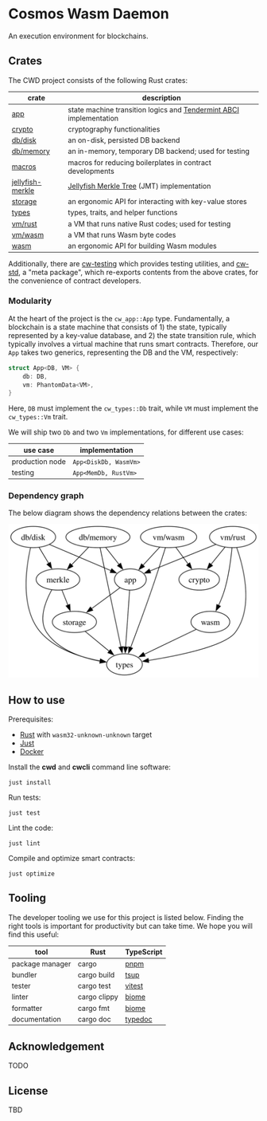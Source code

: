 # Cosmos Wasm Daemon

An execution environment for blockchains.

## Crates

The CWD project consists of the following Rust crates:

| crate                                         | description                                                                |
| --------------------------------------------- | -------------------------------------------------------------------------- |
| [app](./crates/app)                           | state machine transition logics and [Tendermint ABCI][abci] implementation |
| [crypto](./crates/crypto)                     | cryptography functionalities                                               |
| [db/disk](./crates/db/disk)                   | an on-disk, persisted DB backend                                           |
| [db/memory](./crates/db/memory)               | an in-memory, temporary DB backend; used for testing                       |
| [macros](./crates/macros)                     | macros for reducing boilerplates in contract developments                  |
| [jellyfish-merkle](./crates/jellyfish-merkle) | [Jellyfish Merkle Tree][jmt] (JMT) implementation                          |
| [storage](./crates/storage)                   | an ergonomic API for interacting with key-value stores                     |
| [types](./crates/types)                       | types, traits, and helper functions                                        |
| [vm/rust](./crates/vm/rust)                   | a VM that runs native Rust codes; used for testing                         |
| [vm/wasm](./crates/vm/wasm)                   | a VM that runs Wasm byte codes                                             |
| [wasm](./crates/wasm)                         | an ergonomic API for building Wasm modules                                 |

Additionally, there are [cw-testing](./crates/testing) which provides testing utilities, and [cw-std](./crates/std), a "meta package", which re-exports contents from the above crates, for the convenience of contract developers.

### Modularity

At the heart of the project is the `cw_app::App` type. Fundamentally, a blockchain is a state machine that consists of 1) the state, typically represented by a key-value database, and 2) the state transition rule, which typically involves a virtual machine that runs smart contracts. Therefore, our `App` takes two generics, representing the DB and the VM, respectively:

```rust
struct App<DB, VM> {
    db: DB,
    vm: PhantomData<VM>,
}
```

Here, `DB` must implement the `cw_types::Db` trait, while `VM` must implement the `cw_types::Vm` trait.

We will ship two `Db` and two `Vm` implementations, for different use cases:

| use case        | implementation        |
| --------------- | --------------------- |
| production node | `App<DiskDb, WasmVm>` |
| testing         | `App<MemDb, RustVm>`  |

### Dependency graph

The below diagram shows the dependency relations between the crates:

![dependency-graph](./docs/dependency-graph.svg)

## How to use

Prerequisites:

- [Rust][rustup] with `wasm32-unknown-unknown` target
- [Just][just]
- [Docker][docker]

Install the **cwd** and **cwcli** command line software:

```shell
just install
```

Run tests:

```shell
just test
```

Lint the code:

```shell
just lint
```

Compile and optimize smart contracts:

```shell
just optimize
```

## Tooling

The developer tooling we use for this project is listed below. Finding the right tools is important for productivity but can take time. We hope you will find this useful:

| tool            | Rust         | TypeScript         |
| --------------- | ------------ | ------------------ |
| package manager | cargo        | [pnpm][pnpm]       |
| bundler         | cargo build  | [tsup][tsup]       |
| tester          | cargo test   | [vitest][vitest]   |
| linter          | cargo clippy | [biome][biome]     |
| formatter       | cargo fmt    | [biome][biome]     |
| documentation   | cargo doc    | [typedoc][typedoc] |

## Acknowledgement

TODO

## License

TBD

[abci]:    https://github.com/tendermint/tendermint/tree/main/spec/abci
[biome]:   https://www.npmjs.com/package/@biomejs/biome
[docker]:  https://docs.docker.com/engine/install/
[jmt]:     https://developers.diem.com/docs/technical-papers/jellyfish-merkle-tree-paper/
[just]:    https://just.systems/man/en/
[pnpm]:    https://www.npmjs.com/package/pnpm
[rustup]:  https://rustup.rs/
[tsup]:    https://www.npmjs.com/package/tsup
[typedoc]: https://www.npmjs.com/package/typedoc
[vitest]:  https://www.npmjs.com/package/vitest
